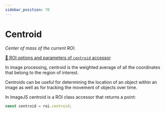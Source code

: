 ```yaml
---
sidebar_position: 70
---
```


# Centroid

_Center of mass of the current ROI._

[🔎 ROI options and parameters of `centroid` accessor](https://image-js.github.io/image-js-typescript/classes/Roi.html#centroid 'github.io link')

In image processing, centroid is the weighted average of all the coordinates that belong to the region of interest.

Centroids can be useful for determining the location of an object within an image as well as for tracking the movement of objects over time.

In ImageJS centroid is a ROI class accessor that returns a point:

```ts
const centroid = roi.centroid;
```
